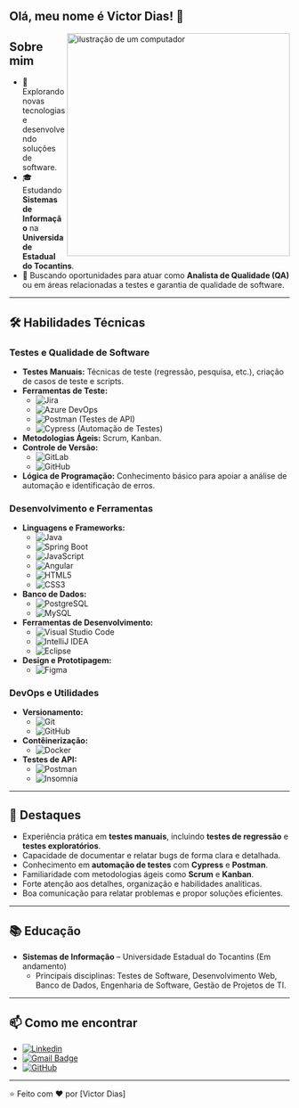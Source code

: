 

## Olá, meu nome é Victor Dias! 👋
<img src="https://raw.githubusercontent.com/MicaelliMedeiros/micaellimedeiros/master/image/computer-illustration.png" alt="ilustração de um computador" min-width="400px" max-width="400px" width="400px" align="right">

<h2>Sobre mim</h2>

- 🤔 Explorando novas tecnologias e desenvolvendo soluções de software.
- 🎓 Estudando **Sistemas de Informação** na **Universidade Estadual do Tocantins**.
- 🚀 Buscando oportunidades para atuar como **Analista de Qualidade (QA)** ou em áreas relacionadas a testes e garantia de qualidade de software.

---

## 🛠️ Habilidades Técnicas

### Testes e Qualidade de Software
- **Testes Manuais:** Técnicas de teste (regressão, pesquisa, etc.), criação de casos de teste e scripts.
- **Ferramentas de Teste:**
  - ![Jira](https://img.shields.io/badge/-Jira-333333?style=flat&logo=jira-software&logoColor=0052CC)
  - ![Azure DevOps](https://img.shields.io/badge/-Azure%20DevOps-333333?style=flat&logo=azure-devops&logoColor=0078D7)
  - ![Postman](https://img.shields.io/badge/-Postman-333333?style=flat&logo=postman&logoColor=FF6C37) (Testes de API)
  - ![Cypress](https://img.shields.io/badge/-Cypress-333333?style=flat&logo=cypress&logoColor=00D7D7) (Automação de Testes)
- **Metodologias Ágeis:** Scrum, Kanban.
- **Controle de Versão:** 
  - ![GitLab](https://img.shields.io/badge/-GitLab-333333?style=flat&logo=gitlab&logoColor=FCA121)
  - ![GitHub](https://img.shields.io/badge/-GitHub-333333?style=flat&logo=github&logoColor=181717)
- **Lógica de Programação:** Conhecimento básico para apoiar a análise de automação e identificação de erros.

### Desenvolvimento e Ferramentas
- **Linguagens e Frameworks:**
  - ![Java](https://img.shields.io/badge/-Java-333333?style=flat&logo=java&logoColor=007396)
  - ![Spring Boot](https://img.shields.io/badge/-Spring%20Boot-333333?style=flat&logo=spring-boot&logoColor=6DB33F)
  - ![JavaScript](https://img.shields.io/badge/-JavaScript-333333?style=flat&logo=javascript&logoColor=F7DF1E)
  - ![Angular](https://img.shields.io/badge/-Angular-333333?style=flat&logo=angular&logoColor=DD0031)
  - ![HTML5](https://img.shields.io/badge/-HTML5-333333?style=flat&logo=html5&logoColor=E34F26)
  - ![CSS3](https://img.shields.io/badge/-CSS3-333333?style=flat&logo=css3&logoColor=1572B6)
- **Banco de Dados:**
  - ![PostgreSQL](https://img.shields.io/badge/-PostgreSQL-333333?style=flat&logo=postgresql&logoColor=336791)
  - ![MySQL](https://img.shields.io/badge/-MySQL-333333?style=flat&logo=mysql&logoColor=4479A1)
- **Ferramentas de Desenvolvimento:**
  - ![Visual Studio Code](https://img.shields.io/badge/-VS%20Code-333333?style=flat&logo=visual-studio-code&logoColor=007ACC)
  - ![IntelliJ IDEA](https://img.shields.io/badge/-IntelliJ%20IDEA-333333?style=flat&logo=intellij-idea&logoColor=000000)
  - ![Eclipse](https://img.shields.io/badge/-Eclipse-333333?style=flat&logo=eclipse-ide&logoColor=2C2255)
- **Design e Prototipagem:**
  - ![Figma](https://img.shields.io/badge/-Figma-333333?style=flat&logo=figma&logoColor=F24E1E)

### DevOps e Utilidades
- **Versionamento:**
  - ![Git](https://img.shields.io/badge/-Git-333333?style=flat&logo=git&logoColor=F05032)
  - ![GitHub](https://img.shields.io/badge/-GitHub-333333?style=flat&logo=github&logoColor=181717)
- **Contêinerização:**
  - ![Docker](https://img.shields.io/badge/-Docker-333333?style=flat&logo=docker&logoColor=2496ED)
- **Testes de API:**
  - ![Postman](https://img.shields.io/badge/-Postman-333333?style=flat&logo=postman&logoColor=FF6C37)
  - ![Insomnia](https://img.shields.io/badge/-Insomnia-333333?style=flat&logo=insomnia&logoColor=5849BE)

---

## 🚀 Destaques

- Experiência prática em **testes manuais**, incluindo **testes de regressão** e **testes exploratórios**.
- Capacidade de documentar e relatar bugs de forma clara e detalhada.
- Conhecimento em **automação de testes** com **Cypress** e **Postman**.
- Familiaridade com metodologias ágeis como **Scrum** e **Kanban**.
- Forte atenção aos detalhes, organização e habilidades analíticas.
- Boa comunicação para relatar problemas e propor soluções eficientes.

---

## 📚 Educação

- **Sistemas de Informação** – Universidade Estadual do Tocantins (Em andamento)
  - Principais disciplinas: Testes de Software, Desenvolvimento Web, Banco de Dados, Engenharia de Software, Gestão de Projetos de TI.

---

## 📫 Como me encontrar

- [![Linkedin](https://img.shields.io/badge/-victoralvesdias-blue?style=flat-square&logo=Linkedin&logoColor=white&link=LINK-DO-SEU-LINKEDIN)](https://www.linkedin.com/in/victoralvesdias/)
- [![Gmail Badge](https://img.shields.io/badge/-victoralvesrdias@gmail.com-006bed?style=flat-square&logo=Gmail&logoColor=white&link=mailto:SEU-EMAIL)](mailto:victoralvesrdias@gmail.com)
- [![GitHub](https://img.shields.io/github/followers/iuricode?label=Follow&style=social)](https://github.com/VictorDays)

---

⭐️ Feito com ❤️ por [Victor Dias]
